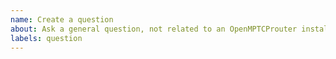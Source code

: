 ```yaml
---
name: Create a question
about: Ask a general question, not related to an OpenMPTCProuter install
labels: question
---
```

<!--- Use this template only for general question, not related to an OpenMPTCProuter install -->